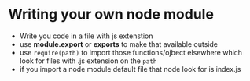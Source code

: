 # Writing your own node module

- Write you code in a file with js extenstion
- use **module.export** or **exports** to make that available outside
- use `require(path)` to import those functions/ojbect elsewhere which look for files with .js extension on the `path`
- if you import a node module default file that node look for is index.js
